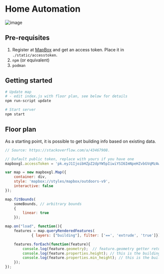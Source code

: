 # Home Automation

![image](https://github.com/user-attachments/assets/b1e3e602-8275-46e5-90ec-9ebf84f4e142)

## Pre-requisites

1. Register at [MapBox](https://www.mapbox.com/) and get an access token.
  Place it in `./static/accesstoken`.
2. `npm` (or equivalent)
3. `podman`

## Getting started

```bash
# Update map
# - edit index.js with floor plan, see below for details
npm run-script update

# Start server
npm start
```

## Floor plan

As a starting point, it is possible to get building info based on existing data.

```javascript
// Source: https://stackoverflow.com/a/43467908.

// Dafault public token, replace with yours if you have one
mapboxgl.accessToken = 'pk.eyJ1IjoibHZpZ2dpYW5pIiwiYSI6ImNpeHZvbGVqMzAwMGoyd3J5YXllbnpuOHQifQ.RAyB0ZTsnLggAZYp_TPmHQ';

var map = new mapboxgl.Map({
    container: div,
    style: 'mapbox://styles/mapbox/outdoors-v9',
    interactive: false
});

map.fitBounds(
    someBounds, // arbitrary bounds 
    {
        linear: true
    });

map.on("load", function(){
    features = map.queryRenderedFeatures(
            { layers: ["building"], filter: ['==', 'extrude', 'true']}); // This is where I get building information

    features.forEach(function(feature){
        console.log(feature.geometry);  // feature.geometry getter returns building shape points (basement)
        console.log(feature.properties.height); // this is the building height
        console.log(feature.properties.min_height); // this is the building part elevation from groung (e.g. a bridge)
    });
});
```
